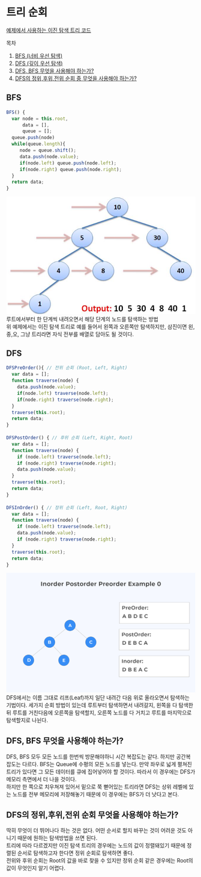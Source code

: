 # 트리 순회

[예제에서 사용하는 이진 탐색 트리 코드](./BinarySearch/BST.js)

목차

1. [BFS (너비 우선 탐색)](#bfs)
2. [DFS (깊이 우선 탐색)](#dfs)
3. [DFS, BFS 무엇을 사용해야 하는가?](#dfs-bfs-무엇을-사용해야-하는가)
4. [DFS의 정위,후위,전위 순회 중 무엇을 사용해야 하는가?](#dfs의-정위후위전위-순회-무엇을-사용해야-하는가)

## BFS

```js
BFS() {
  var node = this.root,
      data = [],
      queue = [];
  queue.push(node)
  while(queue.length){
     node = queue.shift();
     data.push(node.value);
     if(node.left) queue.push(node.left);
     if(node.right) queue.push(node.right);
  }
  return data;
}
```

<img src='./assets/tree_bfs.png'><br>
루트에서부터 한 단계씩 내려오면서 해당 단계의 노드를 탐색하는 방법<br>
위 예제에서는 이진 탐색 트리로 예를 들어서 왼쪽과 오른쪽만 탐색하지만, 삼진이면 왼,중,오, 그냥 트리라면 자식 전부를 배열로 담아도 될 것이다.

## DFS

```js
DFSPreOrder(){ // 전위 순회 (Root, Left, Right)
  var data = [];
  function traverse(node) {
    data.push(node.value);
    if(node.left) traverse(node.left);
    if(node.right) traverse(node.right);
  }
  traverse(this.root);
  return data;
}

DFSPostOrder() { // 후위 순회 (Left, Right, Root)
  var data = [];
  function traverse(node) {
    if (node.left) traverse(node.left);
    if (node.right) traverse(node.right);
    data.push(node.value);
  }
  traverse(this.root);
  return data;
}

DFSInOrder() { // 정위 순회 (Left, Root, Right)
  var data = [];
  function traverse(node) {
    if (node.left) traverse(node.left);
    data.push(node.value);
    if (node.right) traverse(node.right);
  }
  traverse(this.root);
  return data;
}
```

<img src='./assets/tree_dfs.png'><br>
DFS에서는 이름 그대로 리프(Leaf)까지 일단 내려간 다음 위로 올라오면서 탐색하는 기법이다.
세가지 순회 방법이 있는데 루트부터 탐색하면서 내려갈지, 왼쪽을 다 탐색한 뒤 루트를 거친다음에 오른쪽을 탐색할지, 오른쪽 노드를 다 거치고 루트를 마지막으로 탐색할지로 나뉜다.

## DFS, BFS 무엇을 사용해야 하는가?

DFS, BFS 모두 모든 노드를 한번씩 방문해야하니 시간 복잡도는 같다. 하지만 공간복잡도는 다르다.
BFS는 Queue에 수평의 모든 노드를 넣는다. 만약 좌우로 넓게 펼쳐진 트리가 있다면 그 모든 데이터를 큐에 집어넣어야 할 것이다. 따라서 이 경우에는 DFS가 메모리 측면에서 더 나을 것이다.<br>
하지만 한 쪽으로 치우쳐져 있어서 밑으로 쭉 뻗어있는 트리라면 DFS는 상위 레벨에 있는 노드를 전부 메모리에 저장해놓기 때문에 이 경우에는 BFS가 더 낫다고 본다.

## DFS의 정위,후위,전위 순회 무엇을 사용해야 하는가?

딱히 무엇이 더 뛰어나다 하는 것은 없다. 어떤 순서로 할지 바꾸는 것이 어려운 것도 아니기 때문에 원하는 탐색방법을 쓰면 된다.<br>
트리에 따라 다르겠지만 이진 탐색 트리의 경우에는 노드의 값이 정렬돼있기 때문에 정렬된 순서로 탐색하고자 한다면 정위 순회로 탐색하면 좋다.<br>
전위와 후위 순회는 Root의 값을 바로 찾을 수 있지만 정위 순회 같은 경우에는 Root의 값이 무엇인지 알기 어렵다.
